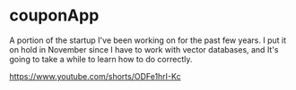 # couponApp
 
A portion of the startup I've been working on for the past few years. I put it on hold in November since I have to work with vector databases, and It's going to take a while to learn how to do correctly.

https://www.youtube.com/shorts/ODFe1hrI-Kc
